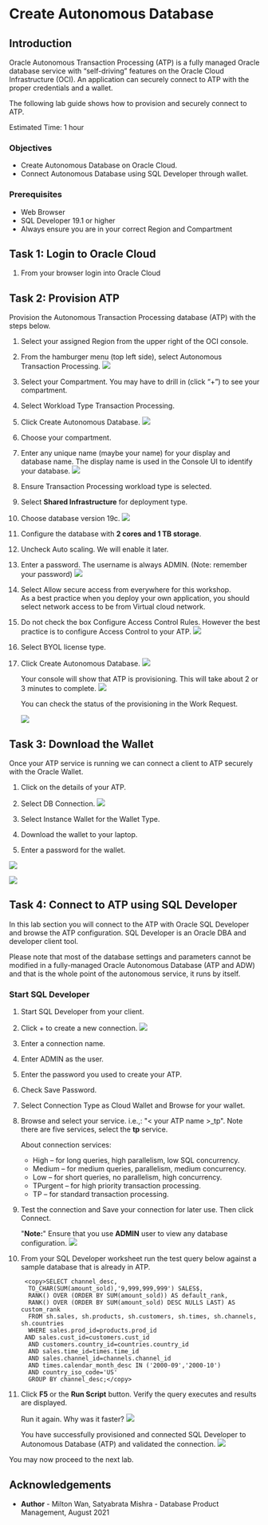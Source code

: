 # Create Autonomous Database #

## Introduction

Oracle Autonomous Transaction Processing (ATP) is a fully managed Oracle database service with “self-driving” features on the Oracle Cloud Infrastructure (OCI). An application can securely connect to ATP with the proper credentials and a wallet.

The following lab guide shows how to provision and securely connect to ATP.

Estimated Time: 1 hour

### Objectives

* Create Autonomous Database on Oracle Cloud.
* Connect Autonomous Database using SQL Developer through wallet.

### Prerequisites

* Web Browser
* SQL Developer 19.1 or higher
* Always ensure you are in your correct Region and Compartment

## Task 1: Login to Oracle Cloud ##

1. From your browser login into Oracle Cloud


## Task 2: Provision ATP ##

   Provision the Autonomous Transaction Processing database (ATP) with the steps below.

1. Select your assigned Region from the upper right of the OCI console.

2. From the hamburger menu (top left side), select Autonomous Transaction Processing.
       ![](./images/provision-atp-1.png)

3.  Select your Compartment. You may have to drill in (click “+”) to see your compartment.

4. Select Workload Type Transaction Processing.

5. Click Create Autonomous Database.
      ![](./images/provision-atp-3.png)


6. Choose your compartment.

7. Enter any unique name (maybe your name) for your display and database name.
   The display name is used in the  Console UI to identify your database.
           ![](./images/provision-atp-4.png)


8. Ensure Transaction Processing workload type is selected.

9. Select **Shared Infrastructure** for deployment type.

10. Choose database version 19c.
     ![](./images/provision-atp-5.png)


11. Configure the database with **2 cores and 1 TB storage**.

12. Uncheck Auto scaling. We will enable it later.

13. Enter a password. The username is always ADMIN. (Note: remember your password)
       ![](./images/provision-atp-6.png)


14. Select Allow secure access from everywhere for this workshop.  
    As a best practice when you deploy your own application, you should select network access to be from Virtual cloud network.  

15. Do not check the box Configure Access Control Rules.
    However the best practice is to configure Access Control to your ATP.
        ![](./images/network-access.png)


16. Select BYOL license type.

17. Click Create Autonomous Database.
    ![](./images/provision-atp-7.png)

    Your console will show that ATP is provisioning. This will take about 2 or 3 minutes to complete.
    ![](./images/provision-atp-8.png)

    You can check the status of the provisioning in the Work Request.

    ![](./images/provision-atp-9.png)

## Task 3: Download the Wallet

Once your ATP service is running we can connect a client to ATP securely with the Oracle Wallet.

1. Click on the details of your ATP.

2. Select DB Connection.
  ![](./images/wallet-1.png)


3. Select Instance Wallet for the Wallet Type.

4. Download the wallet to your laptop.

5. Enter a password for the wallet.

  ![](./images/wallet-2.png)

  ![](./images/wallet-3.png)


## Task 4: Connect to ATP using SQL Developer

In this lab section you will connect to the ATP with Oracle SQL Developer and browse the ATP configuration. SQL Developer is an Oracle DBA and developer client tool.

Please note that most of the database settings and parameters cannot be modified in a fully-managed Oracle Autonomous Database (ATP and ADW) and that is the whole point of the autonomous service, it runs by itself.

### Start SQL Developer

1. Start SQL Developer from your client.
2. Click + to create a new connection.
  ![](./images/sql-developer.png)

3. Enter a connection name.

4. Enter ADMIN as the user.

5. Enter the password you used to create your ATP.

6. Check Save Password.

7. Select Connection Type as Cloud Wallet and Browse for your wallet.

8. Browse and select your service. i.e.,: "< your ATP name >\_tp". Note there are five services, select the **tp**  service.

    About connection services:

    - High – for long queries, high parallelism, low SQL concurrency.
    - Medium – for medium queries, parallelism, medium concurrency.
    - Low – for short queries, no parallelism, high concurrency.
    - TPurgent – for high priority transaction processing.
    - TP – for standard transaction processing.

9.  Test the connection and Save your connection for later use. Then click Connect.

    "**Note:**" Ensure that you use **ADMIN** user to view any database configuration.
    ![](./images/sql-developer-2.png)

10. From your SQL Developer worksheet run the test query below against a sample database that is
    already in ATP.

    ```
     <copy>SELECT channel_desc,
      TO_CHAR(SUM(amount_sold),'9,999,999,999') SALES$,
      RANK() OVER (ORDER BY SUM(amount_sold)) AS default_rank,
      RANK() OVER (ORDER BY SUM(amount_sold) DESC NULLS LAST) AS custom_rank
      FROM sh.sales, sh.products, sh.customers, sh.times, sh.channels, sh.countries
      WHERE sales.prod_id=products.prod_id
     AND sales.cust_id=customers.cust_id
      AND customers.country_id=countries.country_id
      AND sales.time_id=times.time_id
      AND sales.channel_id=channels.channel_id
      AND times.calendar_month_desc IN ('2000-09','2000-10')
      AND country_iso_code='US'
      GROUP BY channel_desc;</copy>

     ```
 11. Click **F5** or the **Run Script** button. Verify the query executes and results are displayed.

     Run it again.  Why was it faster?
        ![](./images/sql-developer-3.png)     


      You have successfully provisioned and connected SQL Developer to Autonomous Database (ATP) and validated the connection.
                    ![](./images/atp-diagram.png)

You may now proceed to the next lab.



## Acknowledgements ##

- **Author** - Milton Wan, Satyabrata Mishra - Database Product Management, August 2021
